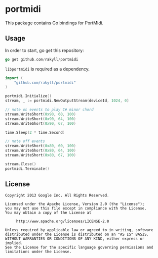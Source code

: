 # portmidi

This package contains Go bindings for PortMidi.

## Usage
In order to start, go get this repository:
~~~ go
go get github.com/rakyll/portmidi
~~~
`libportmidi` is required as a dependency.

~~~ go
import (
    "github.com/rakyll/portmidi"
)

portmidi.Initialize()
stream, _ := portmidi.NewOutputStream(deviceId, 1024, 0)

// note on events to play C# minor chord
stream.WriteShort(0x90, 60, 100)
stream.WriteShort(0x90, 64, 100)
stream.WriteShort(0x90, 67, 100)

time.Sleep(2 * time.Second)

// note off events
stream.WriteShort(0x80, 60, 100)
stream.WriteShort(0x80, 64, 100)
stream.WriteShort(0x80, 67, 100)

stream.Close()
portmidi.Terminate()
~~~
    
## License
    Copyright 2013 Google Inc. All Rights Reserved.
    
    Licensed under the Apache License, Version 2.0 (the "License");
    you may not use this file except in compliance with the License.
    You may obtain a copy of the License at
    
         http://www.apache.org/licenses/LICENSE-2.0
    
    Unless required by applicable law or agreed to in writing, software
    distributed under the License is distributed on an "AS IS" BASIS,
    WITHOUT WARRANTIES OR CONDITIONS OF ANY KIND, either express or implied.
    See the License for the specific language governing permissions and
    limitations under the License.
